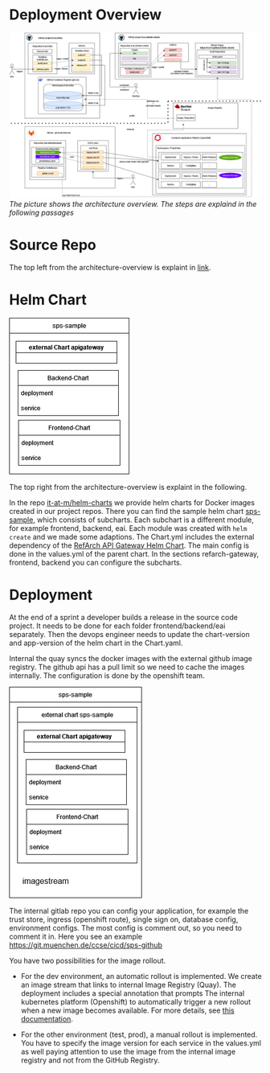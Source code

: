 # Deployment Overview

![architecture-overview](images/ci_cd_github_big_picture_public.drawio.png)
_The picture shows the architecture overview. The steps are explaind in the following passages_

# Source Repo

The top left from the architecture-overview is explaint in [link](./workflows.md).

# Helm Chart

![architekture-external-helm-chart](images/external-helm-chart.drawio.png)

The top right from the architecture-overview is explaint in the following.

In the repo [it-at-m/helm-charts](https://github.com/it-at-m/helm-charts) we provide helm charts for Docker images created in our project repos. There you can find the sample helm chart [sps-sample](https://github.com/it-at-m/helm-charts/tree/main/charts/sps-sample), which consists of subcharts. Each subchart is a different module, for example frontend, backend, eai. Each module was created with `helm create` and we made some adaptions. The Chart.yml includes the external dependency of the [RefArch API Gateway Helm Chart](https://github.com/it-at-m/helm-charts/tree/main/charts/refarch-gateway). The main config is done in the values.yml of the parent chart. In the sections refarch-gateway, frontend, backend you can configure the subcharts.

# Deployment


At the end of a sprint a developer builds a release in the source code project. It needs to be done for each folder frontend/backend/eai separately. Then the devops engineer needs to update the chart-version and app-version of the helm chart in the Chart.yaml.

Internal the quay syncs the docker images with the external github image registry. The github api has a pull limit so we need to cache the images internally. The configuration is done by the openshift team.

![architekture-internal-helm-chart](images/internal-chart.drawio.png)

The internal gitlab repo you can config your application, for example the trust store, ingress (openshift route), single sign on, database config, environment configs. The most config is comment out, so you need to comment it in. Here you see an example https://git.muenchen.de/ccse/cicd/sps-github

You have two possibilities for the image rollout.

- For the dev environment, an automatic rollout is implemented. We create an image stream that links to internal Image Registry (Quay). The deployment includes a special annotation that prompts The internal kubernetes platform (Openshift) to automatically trigger a new rollout when a new image becomes available. For more details, see [this documentation](https://docs.redhat.com/en/documentation/openshift_container_platform/4.17/html/images/triggering-updates-on-imagestream-changes#triggering-updates-on-imagestream-changes).

- For the other environment (test, prod), a manual rollout is implemented. You have to specify the image version for each service in the values.yml as well paying attention to use the image from the internal image registry and not from the GitHub Registry.
